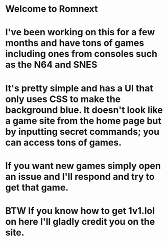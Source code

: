 # Welcome to Romnext
# I've been working on this for a few months and have tons of games including ones from consoles such as the N64 and SNES
# It's pretty simple and has a UI that only uses CSS to make the background blue. It doesn't look like a game site from the home page but by inputting secret commands; you can access tons of games.
# If you want new games simply open an issue and I'll respond and try to get that game.
# BTW If you know how to get 1v1.lol on here I'll gladly credit you on the site.
